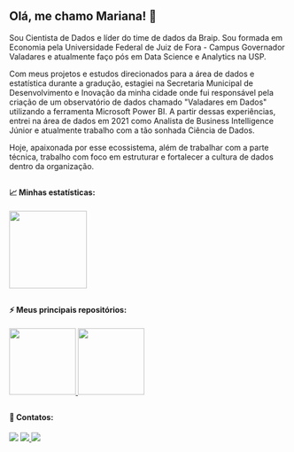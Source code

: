 ## Olá, me chamo Mariana! :cherry_blossom:

Sou Cientista de Dados e líder do time de dados da Braip. Sou formada em Economia pela Universidade Federal de Juiz de Fora - Campus Governador Valadares e atualmente faço pós em Data Science e Analytics na USP. 

Com meus projetos e estudos direcionados para a área de dados e estatística durante a gradução, estagiei na Secretaria Municipal de Desenvolvimento e Inovação da minha cidade onde fui responsável pela criação de um observatório de dados chamado "Valadares em Dados" utilizando a ferramenta Microsoft Power BI. A partir dessas experiências, entrei na área de dados em 2021 como Analista de Business Intelligence Júnior e atualmente trabalho com a tão sonhada Ciência de Dados. 

Hoje, apaixonada por esse ecossistema, além de trabalhar com a parte técnica, trabalho com foco em estruturar e fortalecer a cultura de dados dentro da organização.
##

#### 📈 Minhas estatísticas:
<div>
<a href="https://github.com/maricae">
  <img height="140em" src="https://github-readme-stats.vercel.app/api/top-langs/?username=maricae&layout=compact&langs_count=8&theme=panda"/>
</a>
</div>

## 
  
#### ⚡ Meus principais repositórios:
<a href="https://github.com/maricae/Clustering-R">
  <img height="120em" src="https://github-readme-stats.vercel.app/api/pin/?username=maricae&repo=Clustering-R&theme=panda" />
</a>

<a href="https://github.com/karinnecristina/Engenharia_de_Dados">
  <img height="120em" src="https://github-readme-stats.vercel.app/api/pin/?username=maricae&repo=Data_ingestion_R&theme=panda" />
</a>

##

#### 📲 Contatos:
<div>
 <a href="https://www.linkedin.com/in/mariana-caetano-vidal/" target="_blank"><img src="https://img.shields.io/badge/-LinkedIn-%230077B5?style=for-the-badge&logo=linkedin&logoColor=white" target="_blank"></a> 
 <a href="https://medium.com/@maricae26" target="_blank"><img src="https://img.shields.io/badge/Medium-12100E?style=for-the-badge&logo=medium&logoColor=white" target="_blank"> </a>
 <a href="https://www.instagram.com/maricae26/" target="_blank"><img src="https://img.shields.io/badge/-Instagram-%23E4405F?style=for-the-badge&logo=instagram&logoColor=white" target="_blank"></a> 
</div> 
